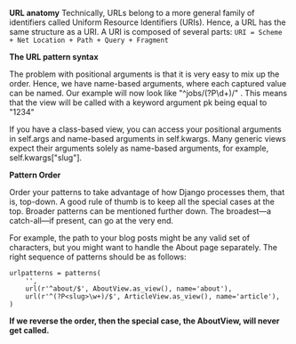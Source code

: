 **URL anatomy**
Technically, URLs belong to a more general family of identifiers called Uniform Resource Identifiers (URIs). Hence, a URL has the same structure as a URI.
A URI is composed of several parts:
`URI = Scheme + Net Location + Path + Query + Fragment`

**The URL pattern syntax**

The problem with positional arguments is that it is very easy to mix up the order. Hence, we have name-based arguments, where each captured value can be named. Our example will now look like "^jobs/(?P<pk>\d+)/" . This means that the view will be called with a keyword argument pk being equal to "1234"

If you have a class-based view, you can access your positional arguments in self.args and name-based arguments in self.kwargs. Many generic views expect their arguments solely as name-based arguments, for example, self.kwargs["slug"].

**Pattern Order**

Order your patterns to take advantage of how Django processes them, that is, top-down. A good rule of thumb is to keep all the special cases at the top. Broader patterns can be mentioned further down. The broadest—a catch-all—if present, can go at the very end.

For example, the path to your blog posts might be any valid set of characters, but you might want to handle the About page separately. The right sequence of patterns should be as follows:

    urlpatterns = patterns(
        '',
        url(r'^about/$', AboutView.as_view(), name='about'),
        url(r'^(?P<slug>\w+)/$', ArticleView.as_view(), name='article'),
    )  
**If we reverse the order, then the special case, the AboutView, will never get called.**












